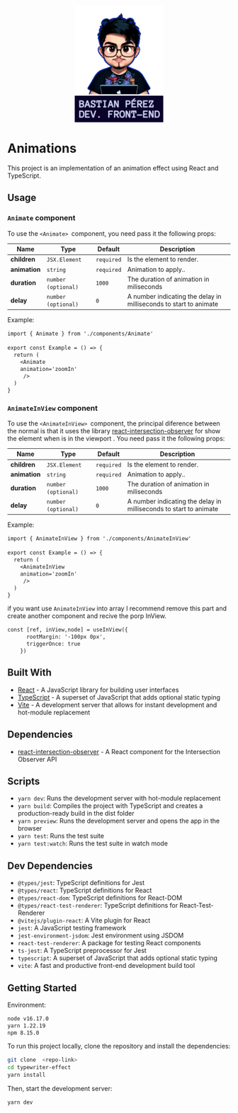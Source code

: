 <div align="center">
  <img alt="Logo" src="https://github.com/stuk4/animation-effect/blob/main/static/500x500.png" width="200" />
</div>
<div align="center">
  <img alt="Logo" src="https://github.com/stuk4/animation-effect/blob/main/static/gif_hero.gif" width="200" />
</div>

# Animations 

This project is an implementation of an animation effect using React and TypeScript.

## Usage
### `Animate` component
To use the `<Animate> `component, you need pass it the following props:

| Name                   | Type                      | Default     | Description                                                                                                                                                                                                                                                                                     |
| ---------------------- | ------------------------- | ----------- | ----------------------------------------------------------------------------------------------------------------------------------------------------------------------------------------------------------------------------------------------------------------------------------------------- |
| **children**               | `JSX.Element`                 | `required`  | Is the element to render.  |
| **animation**         | 	`string`                  | `required`     | Animation to apply..
| **duration**           | `number (optional)` | `1000` | The duration of animation in miliseconds        |
| **delay**           | `number (optional)`                  | `0` | A number indicating the  delay in milliseconds to start to animate |


Example:
```tsx
import { Animate } from './components/Animate'

export const Example = () => {
  return (
    <Animate 
	animation='zoomIn'
     />
  )
}

```
### `AnimateInView` component
To use the `<AnimateInView> `component, the principal diference between the normal is that it uses the library [react-intersection-observer](https://github.com/thebuilder/react-intersection-observer) for show  the element when is in the viewport . You need pass it the following props:

| Name                   | Type                      | Default     | Description                                                                                                                                                                                                                                                                                     |
| ---------------------- | ------------------------- | ----------- | ----------------------------------------------------------------------------------------------------------------------------------------------------------------------------------------------------------------------------------------------------------------------------------------------- |
| **children**               | `JSX.Element`                 | `required`  | Is the element to render.  |
| **animation**         | 	`string`                  | `required`     | Animation to apply..
| **duration**           | `number (optional)` | `1000` | The duration of animation in miliseconds        |
| **delay**           | `number (optional)`                  | `0` | A number indicating the  delay in milliseconds to start to animate |

Example:
```tsx
import { AnimateInView } from './components/AnimateInView'

export const Example = () => {
  return (
    <AnimateInView 
	animation='zoomIn'
     />
  )
}
```
if you want use  `AnimateInView` into array I recommend remove this part and create another component and recive the porp InView.
```tsx
const [ref, inView,node] = useInView({
      rootMargin: '-100px 0px',
      triggerOnce: true
    })
```
## Built With
- [React](https://reactjs.org/) - A JavaScript library for building user interfaces
- [TypeScript](https://www.typescriptlang.org/) - A superset of JavaScript that adds optional static typing
- [Vite](https://github.com/vitejs/vite) - A development server that allows for instant development and hot-module replacement

## Dependencies
- [react-intersection-observer](https://github.com/thebuilder/react-intersection-observer) - A React component for the Intersection Observer API

## Scripts
- `yarn dev`: Runs the development server with hot-module replacement
- `yarn build`: Compiles the project with TypeScript and creates a production-ready build in the dist folder
- `yarn preview`: Runs the development server and opens the app in the browser
- `yarn test`: Runs the test suite
- `yarn test:watch`: Runs the test suite in watch mode

## Dev Dependencies
- `@types/jest`: TypeScript definitions for Jest
- `@types/react`: TypeScript definitions for React
- `@types/react-dom`: TypeScript definitions for React-DOM
- `@types/react-test-renderer`: TypeScript definitions for React-Test-Renderer
- `@vitejs/plugin-react`: A Vite plugin for React
- `jest`: A JavaScript testing framework
- `jest-environment-jsdom`: Jest environment using JSDOM
- `react-test-renderer`: A package for testing React components
- `ts-jest`: A TypeScript preprocessor for Jest
- `typescript`: A superset of JavaScript that adds optional static typing
- `vite`: A fast and productive front-end development build tool

## Getting Started
Environment:
```
node v16.17.0
yarn 1.22.19
npm 8.15.0
```
To run this project locally, clone the repository and install the dependencies:

```bash
git clone  <repo-link>
cd typewriter-effect
yarn install
```
Then, start the development server:
```bash
yarn dev
```
